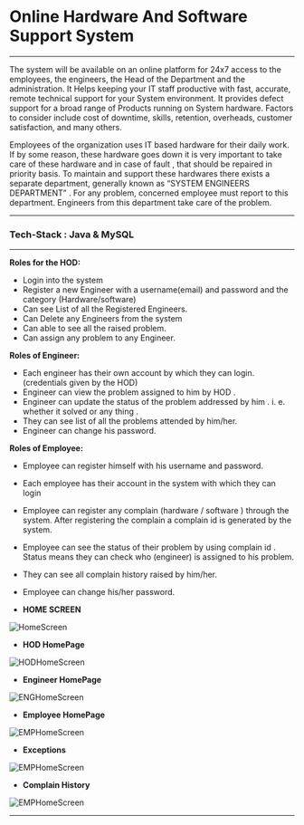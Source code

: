 # Online Hardware And Software Support System
---

<p>
The system will be available on an online platform for 24x7 access to the employees, the engineers, the Head of the Department
and the administration. It Helps keeping your IT staff productive with fast, accurate, remote technical support for your System environment. 
It provides defect support for a broad range of Products running on System hardware.
Factors to consider include cost of downtime, skills, retention, overheads, customer satisfaction, and many others.
</p>



<p>
Employees of the organization uses IT based hardware for their daily work. If by some reason, these hardware goes down it is very
important to take care of these hardware and in case of fault , that should be repaired in priority basis. To maintain and support these
hardwares there exists a separate department, generally known as “SYSTEM ENGINEERS DEPARTMENT” . For any problem, concerned
employee must report to this department. Engineers from this department take care of the problem.

</p>

---
<h3> Tech-Stack : Java  &  MySQL </h3>

---
**Roles for the HOD:**
-	Login into the system 
- Register a new Engineer with a username(email) and password and the category (Hardware/software)
-	Can see List of all the Registered Engineers.
-	Can Delete any Engineers from the system
-	Can able to see all the raised problem.
-	Can assign any problem to any Engineer.


**Roles of Engineer:**
-	Each engineer has their own account by which they can login.(credentials given by the HOD)
-	Engineer can view the problem assigned to him by HOD .
-	Engineer can update the status of the problem addressed by him . i. e. whether it solved or any thing .
-	They can see list of all the problems attended by him/her.
-	Engineer can change his password.


**Roles of Employee:**
-	Employee can register himself with his username and password.
-	Each employee has their account in the system with which they can login
-	Employee can register any complain (hardware / software ) through the system. After registering the complain a complain id is generated by the system.
-	Employee can see the status of their problem by using complain id . Status means they can check who (engineer) is assigned to his problem.
-	They can see all complain history raised by him/her.
-	Employee can change his/her password.


- **HOME SCREEN**

![HomeScreen](https://i.postimg.cc/MKjGYNNP/homescreen.jpg)
  
- **HOD HomePage**

![HODHomeScreen](https://i.postimg.cc/rs92hGGp/hod-homescreen.jpg)


- **Engineer HomePage**

![ENGHomeScreen](https://i.postimg.cc/25BRpNdM/engineers-homepage.jpg)


- **Employee HomePage**

![EMPHomeScreen](https://i.postimg.cc/J0xS3rmD/employee-homepage.jpg)


- **Exceptions**

![EMPHomeScreen](https://i.postimg.cc/13hD0pCF/raising-exception-invalid-details.jpg)


- **Complain History**

![EMPHomeScreen](https://i.postimg.cc/LsskhmQQ/complain-history.jpg)

---




